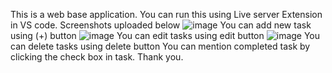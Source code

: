 This is a web base application. 
You can run this using Live server Extension in VS code.
Screenshots uploaded below
![image](https://github.com/06supun/https---github.com-06supun-TaskManager/assets/100089271/773f27ea-adab-4284-b228-8623bab64a46)
You can add new task using (+) button
![image](https://github.com/06supun/https---github.com-06supun-TaskManager/assets/100089271/e1af3ff6-8182-489c-a05c-6e8786ac5cfe)
You can edit tasks using edit button
![image](https://github.com/06supun/https---github.com-06supun-TaskManager/assets/100089271/10199f83-ca3f-4f74-8d69-0f2a60ff5f71)
You can delete tasks using delete button
You can mention completed task by clicking the check box in task.
Thank you.
